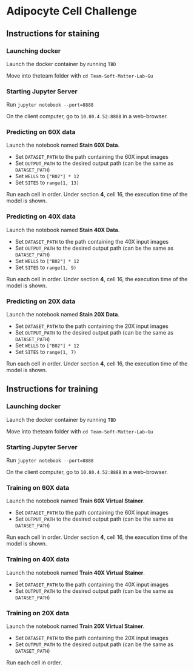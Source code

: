 # Adipocyte Cell Challenge

## Instructions for staining

### Launching docker

Launch the docker container by running `TBD`

Move into theteam folder with `cd Team-Soft-Matter-Lab-Gu`

### Starting Jupyter Server

Run `jupyter notebook --port=8888`

On the client computer, go to `10.80.4.52:8888` in a web-browser.

### Predicting on 60X data

Launch the notebook named **Stain 60X Data**.

* Set `DATASET_PATH` to the path containing the 60X input images
* Set `OUTPUT_PATH` to the desired output path (can be the same as `DATASET_PATH`)
* Set `WELLS` to `["B02"] * 12`
* Set `SITES` to `range(1, 13)`

Run each cell in order. Under section **4**, cell 16, the execution time of the model is shown.

### Predicting on 40X data

Launch the notebook named **Stain 40X Data**.

* Set `DATASET_PATH` to the path containing the 40X input images
* Set `OUTPUT_PATH` to the desired output path (can be the same as `DATASET_PATH`)
* Set `WELLS` to `["B02"] * 12`
* Set `SITES` to `range(1, 9)`

Run each cell in order. Under section **4**, cell 16, the execution time of the model is shown.

### Predicting on 20X data

Launch the notebook named **Stain 20X Data**.

* Set `DATASET_PATH` to the path containing the 20X input images
* Set `OUTPUT_PATH` to the desired output path (can be the same as `DATASET_PATH`)
* Set `WELLS` to `["B02"] * 12`
* Set `SITES` to `range(1, 7)`

Run each cell in order. Under section **4**, cell 16, the execution time of the model is shown.

## Instructions for training

### Launching docker

Launch the docker container by running `TBD`

Move into theteam folder with `cd Team-Soft-Matter-Lab-Gu`

### Starting Jupyter Server

Run `jupyter notebook --port=8888`

On the client computer, go to `10.80.4.52:8888` in a web-browser.

### Training on 60X data

Launch the notebook named **Train 60X Virtual Stainer**.

* Set `DATASET_PATH` to the path containing the 60X input images
* Set `OUTPUT_PATH` to the desired output path (can be the same as `DATASET_PATH`)

Run each cell in order. Under section **4**, cell 16, the execution time of the model is shown.

### Training on 40X data

Launch the notebook named **Train 40X Virtual Stainer**.

* Set `DATASET_PATH` to the path containing the 40X input images
* Set `OUTPUT_PATH` to the desired output path (can be the same as `DATASET_PATH`)


### Training on 20X data

Launch the notebook named **Train 20X Virtual Stainer**.

* Set `DATASET_PATH` to the path containing the 20X input images
* Set `OUTPUT_PATH` to the desired output path (can be the same as `DATASET_PATH`)

Run each cell in order. 
